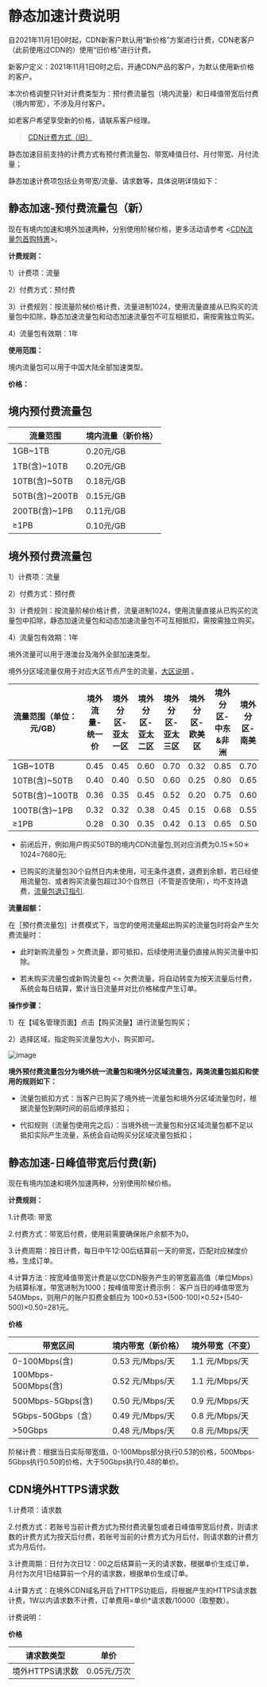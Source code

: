 # 静态加速计费说明

自2021年11月1日0时起，CDN新客户默认用“新价格”方案进行计费，CDN老客户（此前使用过CDN的）使用“旧价格”进行计费。

新客户定义：2021年11月1日0时之后，开通CDN产品的客户，为默认使用新价格的客户。

本次价格调整只针对计费类型为：预付费流量包（境内流量）和日峰值带宽后付费 （境内带宽），不涉及月付客户。

如老客户希望享受新的价格，请联系客户经理。

>[CDN计费方式（旧）](/ucdn/charge_old)

静态加速目前支持的计费方式有预付费流量包、带宽峰值日付、月付带宽、月付流量；

静态加速计费项包括业务带宽/流量、请求数等，具体说明详情如下：

## 静态加速-预付费流量包（新）

现在有境内加速和境外加速两种，分别使用阶梯价格，更多活动请参考
<[CDN流量包首购特惠](https://www.ucloud.cn/site/active/cdn-ufile.html)>。


**计费规则：**

1）计费项：流量

2）付费方式：预付费

3）计费规则：按流量阶梯价格计费，流量进制1024，使用流量直接从已购买的流量包中扣除，静态加速流量包和动态加速流量包不可互相抵扣，需按需独立购买。

4）流量包有效期：1年

**使用范围：**

境内流量包可以用于中国大陆全部加速类型。

**价格：**

## 境内预付费流量包

| 流量范围        | 境内流量（新价格）     |
| ----------- | -------- |
| 1GB~1TB    | 0.20元/GB |
| 1TB(含)~10TB   | 0.20元/GB |
| 10TB(含)~50TB  | 0.18元/GB |
| 50TB(含)~200TB | 0.15元/GB |
| 200TB(含)~1PB  | 0.11元/GB |
| ≥1PB       | 0.10元/GB |


## 境外预付费流量包

1）计费项：流量

2）付费方式：预付费

3）计费规则：按流量阶梯价格计费，流量进制1024，使用流量直接从已购买的流量包中扣除，静态加速流量包和动态加速流量包不可互相抵扣，需按需独立购买。

4）流量包有效期：1年

境外流量可以用于港澳台及海外全部加速类型。

境外分区域流量仅用于对应大区节点产生的流量，[大区说明](https://docs.ucloud.cn/ucdn/node?id=%e6%b5%b7%e5%a4%96%e5%8f%8a%e6%b8%af%e6%be%b3%e5%8f%b0%e8%8a%82%e7%82%b9) 。

| 流量范围（单位：元/GB）     | 境外流量-统一价     |境外分区-亚太一区  |境外分区-亚太二区  |境外分区-亚太三区  |境外分区-欧美区  |境外分区-中东&非洲  |境外分区-南美  |
| ----------- | -------- | ----------- | -------- | ----------- | -------- |----------- | -------- |
| 1GB~10TB    | 0.45 | 0.45  |  0.60  |  0.70  |  0.32  |  0.85  |  0.70  |
| 10TB(含)~50TB  | 0.40 | 0.40  |  0.50  |  0.60  |  0.25  |  0.80  |  0.65  |
| 50TB(含)~100TB | 0.36 | 0.35  |  0.45  |  0.52  |  0.20  |  0.75  |  0.60  |
| 100TB(含)~1PB  | 0.32 | 0.32  |  0.38  |  0.45  |  0.15  |  0.68  |  0.55  |
| ≥1PB       | 0.28 | 0.30   |  0.35  |  0.42  |  0.13  |  0.65  |  0.50  |


* 前闭后开，例如用户购买50TB的境内CDN流量包,则对应消费为0.15＊50＊1024=7680元;
  
* 已购买的流量包30个自然日内未使用，可无条件退费，退费到余额，若已经使用流量包、或者购买流量包超过30个自然日（不管是否使用），均不支持退费，[流量包退订指引](https://docs.ucloud.cn/ucdn/monitor/Traffic?id=%e6%b5%81%e9%87%8f%e5%8c%85%e8%af%a6%e6%83%85).

**流量超额：**

在［预付费流量包］计费模式下，当您的使用流量超出购买的流量包时将会产生欠费流量时：

* 此时新购流量包 > 欠费流量，即可抵扣，后续使用流量仍直接从购买流量中扣除。
  
* 若未购买流量包或新购流量包 <= 欠费流量，将自动转变为按天流量后付费，系统会每日结算，累计当日流量并对比价格梯度产生订单。

**操作步骤：**

1）在【域名管理页面】点击【购买流量】进行流量包购买；

2）选择区域，指定购买流量包大小，购买即可。

![image](https://user-images.githubusercontent.com/89777962/233535462-75122b34-6386-4e2d-850f-296bbee7efa2.png)

**境外预付费流量包分为境外统一流量包和境外分区域流量包，两类流量包抵扣和使用的规则如下：**

* 流量包抵扣方式：当客户已购买了境外统一流量包和境外分区域流量包时，根据流量包到期时间的前后顺序抵扣；
  
* 代扣规则（流量包使用完之后）：当境外统一流量包和分区域流量包都不足以抵扣实际产生流量，系统会自动购买分区域流量包抵扣；


## 静态加速-日峰值带宽后付费(新)

现在有境内加速和境外加速两种，分别使用阶梯价格。

**计费规则：**

1.计费项: 带宽

2.付费方式：带宽后付费，使用前需要确保账户余额不为0。

3.计费周期：按日计费，每日中午12:00后结算前一天的带宽，匹配对应梯度价格，生成订单。

4.计算方法：按宽峰值带宽计费是以您CDN服务产生的带宽最高值（单位Mbps）为结算标准，带宽进制为1000；按峰值带宽计费示例：
客户当日的峰值带宽为540Mbps，则用户的账户扣费金额应为
100×0.53+(500-100)×0.52+(540-500)×0.50=281元。

**价格**

| 带宽区间     |    境内带宽（新价格） | 境外带宽（不变）|     
| ------------- | ------------ | ------------ |       
| 0-100Mbps(含) | 0.53 元/Mbps/天         | 1.1 元/Mbps/天         |
|100Mbps-500Mbps(含)| 0.52 元/Mbps/天     | 1.1 元/Mbps/天         |
| 500Mbps-5Gbps(含) | 0.50 元/Mbps/天       | 0.9 元/Mbps/天         |
| 5Gbps-50Gbps（含）| 0.49 元/Mbps/天         | 0.8 元/Mbps/天         |
|  >50Gbps    |0.48 元/Mbps/天           |  0.8 元/Mbps/天        |


阶梯计费：根据当日实际带宽值，0-100Mbps部分执行0.53的价格，500Mbps-5Gbps执行0.50的价格，大于50Gbps执行0.48的单价。

## CDN境外HTTPS请求数

1.计费项：请求数

2.付费方式：若账号当前计费方式为预付费流量包或者日峰值带宽后付费，则请求数的计费方式为按天后付费，若账号当前的计费方式为月后付，则请求数的计费方式为月后付。

3.计费周期：日付为次日12：00之后结算前一天的请求数，根据单价生成订单，月付为次月1日结算前一个月的请求数，根据单价生成订单。

4.计算方式：在境外CDN域名开启了HTTPS功能后，将根据产生的HTTPS请求数计费，1W以内请求数不计费，订单费用=单价*请求数/10000（取整数）。

计费说明：

**价格**

|请求数类型|单价|
|-------|-------|
|境外HTTPS请求数|0.05元/万次|



